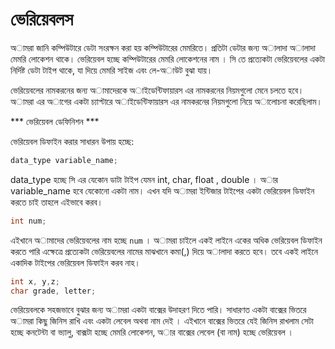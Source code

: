 # ভেরিয়েবলস

অামরা জানি কম্পিউটারে ডেটা সংরক্ষন করা হয় কম্পিউটারের মেমরিতে। প্রতিটা ডেটার জন্য অালাদা অালাদা মেমরি লোকেশন থাকে। ভেরিয়েবল হচ্ছে কম্পিউটারের মেমরি লোকেশনের নাম । সি তে প্রত্যেকটা ভেরিয়েবলের একটা নির্দিষ্ট ডেটা টাইপ থাকে, যা দিয়ে মেমরি সাইজ এবং লে-অাউট বুঝা যায়। 

ভেরিয়েবলের নামকরনের জন্য অামাদেরকে অাইডেন্টিফায়ারস এর নামকরনের নিয়মগুলো মেনে চলতে হবে। অামরা এর অাগের একটা চ্যাপ্টারে অাইডেন্টিফায়ারস এর নামকরনের নিয়মগুলো নিয়ে অালোচনা করেছিলাম। 

*** ভেরিয়েবল ডেফিনিশন ***

ভেরিয়েবল ডিফাইন করার সাধারন উপায় হচ্ছে: 
‍‍‍
```c
data_type variable_name;
```

data_type হচ্ছে সি এর যেকোন ডাটা টাইপ যেমন int, char, float , double । অার variable_name হবে যেকোনো একটা নাম।  এখন যদি অামরা ইন্টিজার টাইপের একটা ভেরিয়েবল ডিফাইন করতে চাই তাহলে এইভাবে করব। 

```c
int num;
```

এইখানে অামাদের ভেরিয়েবলের নাম হচ্ছে `num` । অামরা চাইলে একই লাইনে একের অধিক ভেরিয়েবল ডিফাইন করতে পারি এক্ষেত্রে প্রত্যেকটা ভেরিয়েবলের নামের মাঝখানে কমা(,) দিয়ে অালাদা করতে হবে। তবে একই লাইনে একাদিক টাইপের ভেরিয়েবল ডিফাইন করব নাহ। 

 ```c
int x, y,z;
char grade, letter;
```


ভেরিয়েবলকে সহজভাবে বুঝার জন্য অামরা একটা বাক্সের উদাহরণ দিতে পারি। সাধারণত একটা বাক্সের ভিতরে অামরা কিছু জিনিস রাখি এবং একটা লেবেল অথবা নাম দেই । এইখানে বাক্সের ভিতরে যেই জিনিস রাখলাম সেটা হচ্ছে কনটেন্টা বা ভ্যালু, বাক্সটা হচ্ছে মেমরি লোকেশন, অার বাক্সের লেবেল (বা নাম) হচ্ছে ভেরিয়েবল । 



